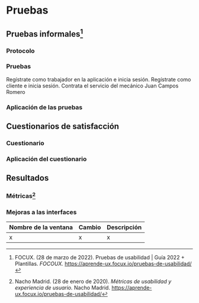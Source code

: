 # Pruebas
## Pruebas informales[^1]
### Protocolo
### Pruebas
Regístrate como trabajador en la aplicación e inicia sesión. 
Regístrate como cliente e inicia sesión.
Contrata el servicio del mecánico Juan Campos Romero
### Aplicación de las pruebas
## Cuestionarios de satisfacción
###  Cuestionario
### Aplicación del cuestionario
## Resultados
### Métricas[^2]
### Mejoras a las interfaces 
| Nombre de la ventana | Cambio | Descripción|
|--|--|--|
| x | x |x|

[^1]: FOCUX. (28 de marzo de 2022). Pruebas de usabilidad | Guía 2022 + Plantillas. *FOCOUX.* https://aprende-ux.focux.io/pruebas-de-usabilidad/
[^2]: Nacho Madrid. (28 de enero de 2020). *Métricas de usabilidad y experiencia de usuario.* Nacho Madrid. https://aprende-ux.focux.io/pruebas-de-usabilidad/
<!--stackedit_data:
eyJoaXN0b3J5IjpbLTc1MzAxNjMyMywtMTI5NTM4NjAzNSw4OD
g0MTM2NTJdfQ==
-->